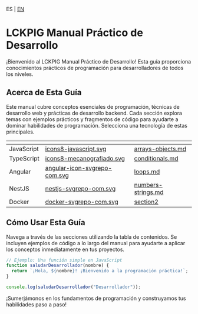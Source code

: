 <!-- MULTILANGUAJE MENU START -->
ES | [EN](https://lckpig.gitbook.io/practical-dev-handbook/)
<!-- MULTILANGUAJE MENU END -->

# LCKPIG Manual Práctico de Desarrollo

¡Bienvenido al LCKPIG Manual Práctico de Desarrollo! Esta guía proporciona conocimientos prácticos de 
programación para desarrolladores de todos los niveles.

## Acerca de Esta Guía

Este manual cubre conceptos esenciales de programación, técnicas de desarrollo web y prácticas de desarrollo backend. Cada sección explora temas con ejemplos prácticos y fragmentos de código para ayudarte a dominar habilidades de programación. Selecciona una tecnología de estas principales.

<table data-view="cards"><thead><tr><th></th><th data-hidden data-card-cover data-type="files"></th><th data-hidden data-card-target data-type="content-ref"></th></tr></thead><tbody><tr><td>JavaScript</td><td><a href=".gitbook/assets/icons8-javascript.svg">icons8-javascript.svg</a></td><td><a href="section1/variables-data-types/arrays-objects.md">arrays-objects.md</a></td></tr><tr><td>TypeScript</td><td><a href=".gitbook/assets/icons8-mecanografiado.svg">icons8-mecanografiado.svg</a></td><td><a href="section-1-programming-fundamentals/section2/control-structures/conditionals.md">conditionals.md</a></td></tr><tr><td>Angular</td><td><a href=".gitbook/assets/angular-icon-svgrepo-com.svg">angular-icon-svgrepo-com.svg</a></td><td><a href="section-1-programming-fundamentals/section2/control-structures/loops.md">loops.md</a></td></tr><tr><td>NestJS</td><td><a href=".gitbook/assets/nestjs-svgrepo-com.svg">nestjs-svgrepo-com.svg</a></td><td><a href="section1/variables-data-types/numbers-strings.md">numbers-strings.md</a></td></tr><tr><td>Docker</td><td><a href=".gitbook/assets/docker-svgrepo-com.svg">docker-svgrepo-com.svg</a></td><td><a href="section2/">section2</a></td></tr></tbody></table>

## Cómo Usar Esta Guía

Navega a través de las secciones utilizando la tabla de contenidos. Se incluyen ejemplos de código a lo largo del manual para ayudarte a aplicar los conceptos inmediatamente en tus proyectos.

```javascript
// Ejemplo: Una función simple en JavaScript
function saludarDesarrollador(nombre) {
  return `¡Hola, ${nombre}! ¡Bienvenido a la programación práctica!`;
}

console.log(saludarDesarrollador("Desarrollador"));
```

¡Sumerjámonos en los fundamentos de programación y construyamos tus habilidades paso a paso! 